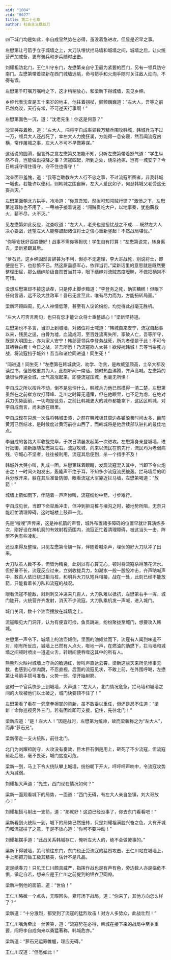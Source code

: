 ```yaml
---
aid: "1004"
zid: "0027"
title: 第二十七章
author: 社会主义螺丝刀
---
```


四下城门均是如此，李自成显然势在必得，虽没着急进攻，但显是迟早之事。

左懋第让弓箭手立于城墙之上，大刀队埋伏拦马墙和城墙之间，城墙之后，让火统营严加戒备，更有骑兵和步兵随时出击。

刘耀祖防北门，王仁川守东门，左懋第亲自守卫最为紧要的西门，另有一领兵防守南门。左懋第带着梁新在西门城墙远眺，命弓箭手和火炮手随时关注敌人动向，不得有误。

左懋第千叮嘱万嘱咐之下，这才稍稍放心，和梁新下得城墙，去见乡绅。

乡绅代表沈查是五十来岁的地主，他拄着拐杖，颤颤巍巍道：“左大人，吾等之前已然商议，天行有常，不可逆天行事啊！”

左懋第面色一沉，道：“沈老先生！你这是何意？”

沈查哭丧着脸，道：“左大人，闯将李自成率领数万精兵围攻韩城，韩城兵马不过一万，领兵大人还战死了，幸左大人力挽狂澜，方能得一息安寝，然吾闻流寇凶横，常作屠城之事，左大人不可不早做筹谋。”

这话说的圆滑，但言外之意左懋第又怎能不知，只听左懋第带着怒气道：“学生纵然不肖，岂能做出投降之事？流寇四起，所到之处，烧杀抢掠，岂有一城安宁？今日韩城守得住得守，守不住也得守！”

沈查面带羞愧，道：“我等岂敢教左大人行不忠之事，不过流寇所图者，非我韩城一城也，若能许以便利，则韩城之围自解，左大人爱民如子，何忍韩城父老受这无妄兵灾。”

左懋第面朝北方拱手，冷冷道：“你意吾知，然汝可知闯贼行径？”激愤之下，左懋第连尊称也不用了，一甩袖子接着说道：“闯贼贯吃大户，以地事秦，犹抱薪救火，薪不尽，火不灭。”

见左懋第如此反应，沈查叹道：“左大人，老夫也是担忧战之不成……既然左大人决心要战，还望左大人能够鼓起诸位将士之信心重新竖起！不然战局堪忧。”

“你等安抚好百姓便好！战事不需你等担忧！学生自有打算！”左懋第说完，转身离去，梁新紧跟其后。

“萝石兄，这乡绅固然言辞甚为不利，但亦不无道理，李大哥战死，别说将士，即便是在下，也悲愤不已。然这厮蛊惑军心，依罪当罚。”梁新话里的意思就是既然要整理田赋，那么缙绅阶级自然首当其冲，眼下缙绅对流贼态度暧昧，不做把柄岂不可惜。

没想左懋第却不接这话茬，只是停止脚步黯道：“李登务之死，确实糟糕！但眼下任何言语，远不及大胜敌军！吾已无言至此，唯有尽力而为，方能扭转局面。”

梁新环顾四周，见人人神情低落，甚至有人议论纷纷，均觉得此战毫无胜机。

“左大人可否言两句，也只有您才能让众将士重整雄心！”梁新坚持道。

左懋第也不多言，当即上到城墙，对诸位将士喊道：“韩城自来安宁，流寇自起事以来，残民之逞，白骨为墟，血流成河，至百姓流离失所，家破人亡，吾等所守，既是大明国土，亦为家人安宁！韩郃营领兵李登务战死，所为者便是于此！不可令其牺牲白费！今日之战，非吾所愿！乃流寇欺人太甚！欲侵扰韩城！吾等当拼死力战，将流寇挡于城外！吾当和诸位同进退！同生死！”

“同进退！同生死！”左懋第在韩城救灾、劝学、治贪，是故威望颇高，士卒大都没读过书，但皆敬重其为人，此刻听闻一席话，顿时热血沸腾，齐声高喊。左懋第的话很快传遍全城，士气高涨起来，即便流寇压城，也毫无所惧！

李自成之所以按兵不动，倒不是忌惮什么，韩城兵力他已然摸得一清二楚，左懋第虽然在之前崔方攻打薛峰、芝川之时算无遗策，但在他眼里，也不足为虑，在绝对兵力优势面前，一切均是徒劳，之前比韩城更大的城市都能拿下，这区区韩城，对李自成而言，尚未放在眼里。

李自成现在只想一次性将韩城击溃，之前在韩城极其周边各镇浪费时间太多，目前黄河已然结冰，是时候度过黄河前往山西了，而韩城将是他后续部队驻扎的最佳地点。

李自成的各路大军收拢完毕，于次日清晨发起第一次进攻。左懋第身亲登城墙，进行抵御，梁新跟随左懋第左右。流寇攻城，向来以流民在前先行，流民均为老弱病残，守城心不坚者，往往被利用，流寇其后便到，杀一个措手不及！

韩城外大哭小叫，乱成一团。左懋第眯着眼睛，发现流寇混入其中，当即下令火炮击之！一时间火炮发出，轰隆声不绝于耳，不知多少流寇流民被轰。拦马墙后的明兵分散开来，躲在其后准备防御，眼看流寇大军靠近拦马墙，左懋第喝道：“放箭！”

城墙上箭如雨下，伴随着一声声惨叫，流寇纷纷中箭，寸步难行。

李自成见状，当即下命举盾冲击，但冲到拒马桩与壕沟之时，被地势所阻，无奈只能赶忙清理障碍，这时城楼上鼓声一变。

先是“嗖嗖”声传来，这是神机箭的声音，城外布置诸多障碍的位置早就计算演练多次，刚好设在神机箭的有效射程范围内，流寇正忙着清理障碍，被这当头一击，阵型不免有些凌乱。

还没来得及整理，只见左懋第令旗一挥，伴随着喊杀声，埋伏的好大刀队冲了出来。

大刀队虽人数不多，但皆为精良，此刻以有心算无心，顿时将流寇杀得落花流水。但好景不长，流寇反应过来，立刻收拢兵力，如潮水一般一股股冲击，齐声呐喊声中，数百人依旧绕过拒马桩，和明兵大刀队短兵相接，战在一处，此刻已经不能放箭，只能看着长刀队和流寇的战况。

眼看流寇不能敌，斜刺刺又冲进来几百人，大刀队难以抵抗，左懋第右手一挥，城门陡开，火统营齐齐发射，消灭不少流寇。大刀队乘机发一声喊，进入城门。

城门关闭，数十个油壶摆放在城墙之上。

流寇眼见大门洞开，认为有便宜可捡，鱼贯跳进，纷纷聚拢至城门，想要攻入韩城。

左懋第一声令下，城墙上的油壶倾倒，里面的油倾盆而下，流寇有人闻到味道不对，刚有所反应，城墙上已然有人点火，嘭地一声，在燃油的助燃下，拦马墙和城墙之间顿时喷出一道道火舌，转眼间便吞噬这其中的所有人。

熊熊烈火映衬城墙上守兵的脸通红，惨叫声直达云霄，梁新这些天来所见惨事无数，也感到心惊肉跳，不忍直视。后面的流寇见状，不敢上前，在外围呼喝，左懋第让弓箭手搭弓准备，火势一弱，便开始射箭。

这时一个官兵快步上到城墙，大声道：“左大人，北门情况危急，拦马墙和城墙之间的火攻被他们以土破之，城门快要顶不住了！”

左懋第看了看在一旁摩拳擦掌的梁新，虽不敢委以重任，但还是忍不住道：“梁新！命你巡视另外三门，若有困难即可支援，记住，先往北门！”

梁新应道：“是！左大人！”因是战时，左懋第为统帅，故而梁新称之为“左大人”，而非“萝石兄”。

梁新带走一支火统队，前往北门。

北门为刘耀祖防守，火攻没有奏效，巨木巨石倒是用上，砸死了不少流寇，但流寇前赴后继，毫不畏死，城门岌岌可危。

梁新一到，马上下令火统队攀上城墙，纷纷朝下开火，呯呯呯声响中，令流寇攻势大为减弱。

刘耀祖大声道：“先生，西门现在情况如何？”

梁新一面观看城下的局势，一面道：“西门无碍，有左大人亲自坐镇，刘大哥放心！”

刘耀祖搭弓射出一支箭，道：“那就好！这边已经没事了，你去东门看看吧！”

梁新看到火统队一到，城下的局势已然扭转，只是刘耀祖满脸兴奋之色，大有开城门和流寇拼了之意，于是不放心道：“你可不要冲动！”

刘耀祖摆手道：“此战关系韩城存亡，俺听左大人的，绝不会做傻事的。”

梁新下得城墙，策马前往东门，东门也正受流寇的猛烈攻击，王仁川站在城墙上，手上那把刀做工极其精美，估计不是凡品。

定是绣春刀！只见王仁川颇具威严，指挥作战也是有声有色，旁边数人亦是临危不惧，镇定自若，想来应是王仁川之前提到的锦衣卫同僚。

梁新冲到他的面前，道：“世伯！”

王仁川略微一个点头，无暇回头，紧盯场下战局，道：“你来了，其他方向怎么样了？”

梁新道：“十分激烈，都受到了流寇的猛烈攻击！对方人多势众，此战壮烈！”

王仁川嘴角牵出一丝苦笑，道：“流寇势在必得，韩城在接下来的战局中至关重要，闯将李自成向来以勇猛著称，韩城危亦。”

梁新道：“萝石兄运筹帷幄，理应无碍。”

王仁川叹道：“但愿如此！”
